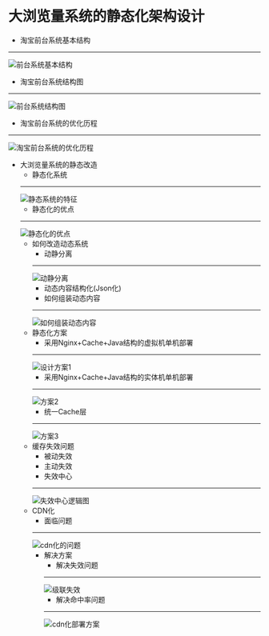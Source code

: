 # 大浏览量系统的静态化架构设计
+ 淘宝前台系统基本结构
---
![前台系统基本结构](pictures/前台系统基本结构.png)
+ 淘宝前台系统结构图
---
![前台系统结构图](pictures/前台系统结构图.png)
+ 淘宝前台系统的优化历程
---
![淘宝前台系统的优化历程](pictures/淘宝前台系统的优化历程.png)
+ 大浏览量系统的静态改造
	+ 静态化系统
	---
	![静态系统的特征](pictures/静态系统的特征.png)
	+ 静态化的优点
	---
	![静态化的优点](pictures/静态化的优点.png)
	+ 如何改造动态系统
		+ 动静分离
		---
		![动静分离](pictures/动静分离.png)
		+ 动态内容结构化(Json化)
		+ 如何组装动态内容
		---
		![如何组装动态内容](pictures/如何组装动态内容.png)
	+ 静态化方案
		+ 采用Nginx+Cache+Java结构的虚拟机单机部署
		---
		![设计方案1](pictures/设计方案1.png)
		+ 采用Nginx+Cache+Java结构的实体机单机部署
		---
		![方案2](pictures/方案2.png)
		+ 统一Cache层
		---
		![方案3](pictures/方案3.png)
	+ 缓存失效问题
		+ 被动失效
		+ 主动失效
		+ 失效中心
		---
		![失效中心逻辑图](pictures/失效中心逻辑图.png)
	+ CDN化
		+ 面临问题
		---
		![cdn化的问题](pictures/cdn化的问题.png)
		+ 解决方案
			+ 解决失效问题
			---
			![级联失效](pictures/级联失效.png)
			+ 解决命中率问题
			---
			![cdn化部署方案](pictures/cdn化部署方案.png)
